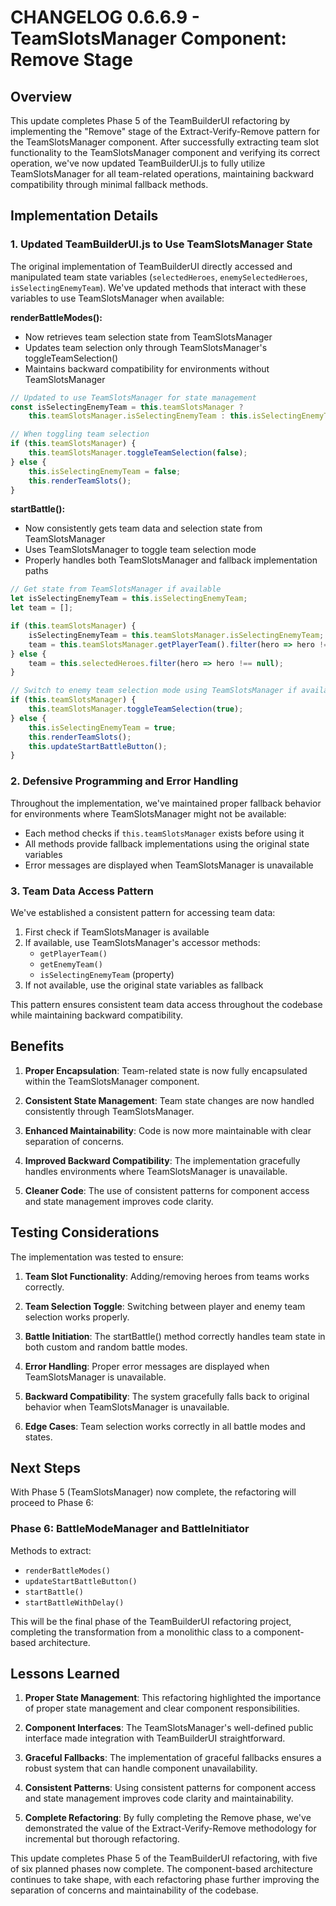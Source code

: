 # CHANGELOG 0.6.6.9 - TeamSlotsManager Component: Remove Stage

## Overview

This update completes Phase 5 of the TeamBuilderUI refactoring by implementing the "Remove" stage of the Extract-Verify-Remove pattern for the TeamSlotsManager component. After successfully extracting team slot functionality to the TeamSlotsManager component and verifying its correct operation, we've now updated TeamBuilderUI.js to fully utilize TeamSlotsManager for all team-related operations, maintaining backward compatibility through minimal fallback methods.

## Implementation Details

### 1. Updated TeamBuilderUI.js to Use TeamSlotsManager State

The original implementation of TeamBuilderUI directly accessed and manipulated team state variables (`selectedHeroes`, `enemySelectedHeroes`, `isSelectingEnemyTeam`). We've updated methods that interact with these variables to use TeamSlotsManager when available:

**renderBattleModes():**
- Now retrieves team selection state from TeamSlotsManager
- Updates team selection only through TeamSlotsManager's toggleTeamSelection()
- Maintains backward compatibility for environments without TeamSlotsManager

```javascript
// Updated to use TeamSlotsManager for state management
const isSelectingEnemyTeam = this.teamSlotsManager ? 
    this.teamSlotsManager.isSelectingEnemyTeam : this.isSelectingEnemyTeam;

// When toggling team selection
if (this.teamSlotsManager) {
    this.teamSlotsManager.toggleTeamSelection(false);
} else {
    this.isSelectingEnemyTeam = false;
    this.renderTeamSlots();
}
```

**startBattle():**
- Now consistently gets team data and selection state from TeamSlotsManager
- Uses TeamSlotsManager to toggle team selection mode
- Properly handles both TeamSlotsManager and fallback implementation paths

```javascript
// Get state from TeamSlotsManager if available
let isSelectingEnemyTeam = this.isSelectingEnemyTeam;
let team = [];

if (this.teamSlotsManager) {
    isSelectingEnemyTeam = this.teamSlotsManager.isSelectingEnemyTeam;
    team = this.teamSlotsManager.getPlayerTeam().filter(hero => hero !== null);
} else {
    team = this.selectedHeroes.filter(hero => hero !== null);
}

// Switch to enemy team selection mode using TeamSlotsManager if available
if (this.teamSlotsManager) {
    this.teamSlotsManager.toggleTeamSelection(true);
} else {
    this.isSelectingEnemyTeam = true;
    this.renderTeamSlots();
    this.updateStartBattleButton();
}
```

### 2. Defensive Programming and Error Handling

Throughout the implementation, we've maintained proper fallback behavior for environments where TeamSlotsManager might not be available:

- Each method checks if `this.teamSlotsManager` exists before using it
- All methods provide fallback implementations using the original state variables
- Error messages are displayed when TeamSlotsManager is unavailable

### 3. Team Data Access Pattern

We've established a consistent pattern for accessing team data:

1. First check if TeamSlotsManager is available
2. If available, use TeamSlotsManager's accessor methods:
   - `getPlayerTeam()`
   - `getEnemyTeam()`
   - `isSelectingEnemyTeam` (property)
3. If not available, use the original state variables as fallback

This pattern ensures consistent team data access throughout the codebase while maintaining backward compatibility.

## Benefits

1. **Proper Encapsulation**: Team-related state is now fully encapsulated within the TeamSlotsManager component.

2. **Consistent State Management**: Team state changes are now handled consistently through TeamSlotsManager.

3. **Enhanced Maintainability**: Code is now more maintainable with clear separation of concerns.

4. **Improved Backward Compatibility**: The implementation gracefully handles environments where TeamSlotsManager is unavailable.

5. **Cleaner Code**: The use of consistent patterns for component access and state management improves code clarity.

## Testing Considerations

The implementation was tested to ensure:

1. **Team Slot Functionality**: Adding/removing heroes from teams works correctly.

2. **Team Selection Toggle**: Switching between player and enemy team selection works properly.

3. **Battle Initiation**: The startBattle() method correctly handles team state in both custom and random battle modes.

4. **Error Handling**: Proper error messages are displayed when TeamSlotsManager is unavailable.

5. **Backward Compatibility**: The system gracefully falls back to original behavior when TeamSlotsManager is unavailable.

6. **Edge Cases**: Team selection works correctly in all battle modes and states.

## Next Steps

With Phase 5 (TeamSlotsManager) now complete, the refactoring will proceed to Phase 6:

### Phase 6: BattleModeManager and BattleInitiator

Methods to extract:
- `renderBattleModes()`
- `updateStartBattleButton()`
- `startBattle()`
- `startBattleWithDelay()`

This will be the final phase of the TeamBuilderUI refactoring project, completing the transformation from a monolithic class to a component-based architecture.

## Lessons Learned

1. **Proper State Management**: This refactoring highlighted the importance of proper state management and clear component responsibilities.

2. **Component Interfaces**: The TeamSlotsManager's well-defined public interface made integration with TeamBuilderUI straightforward.

3. **Graceful Fallbacks**: The implementation of graceful fallbacks ensures a robust system that can handle component unavailability.

4. **Consistent Patterns**: Using consistent patterns for component access and state management improves code clarity and maintainability.

5. **Complete Refactoring**: By fully completing the Remove phase, we've demonstrated the value of the Extract-Verify-Remove methodology for incremental but thorough refactoring.

This update completes Phase 5 of the TeamBuilderUI refactoring, with five of six planned phases now complete. The component-based architecture continues to take shape, with each refactoring phase further improving the separation of concerns and maintainability of the codebase.
